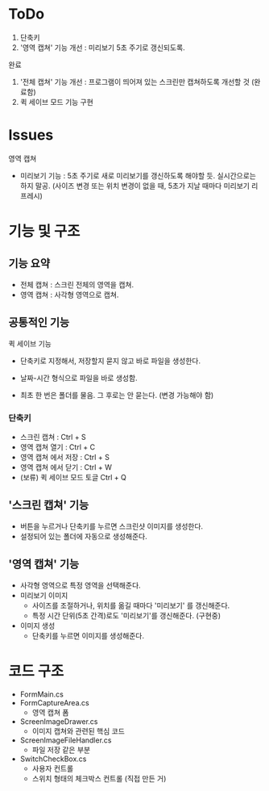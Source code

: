 # ToDo
1. 단축키 
2. '영역 캡쳐' 기능 개선 : 미리보기 5초 주기로 갱신되도록.



완료

1. '전체 캡쳐' 기능 개선 : 프로그램이 띄어져 있는 스크린만 캡쳐하도록 개선할 것 (완료함)
2. 퀵 세이브 모드 기능 구현





# Issues
영역 캡쳐

* 미리보기 기능 : 5초 주기로 새로 미리보기를 갱신하도록 해야할 듯. 실시간으로는 하지 말공. (사이즈 변경 또는 위치 변경이 없을 때, 5초가 지날 때마다 미리보기 리프레시)





# 기능 및 구조

## 기능 요약
* 전체 캡쳐 : 스크린 전체의 영역을 캡쳐. 
* 영역 캡쳐 : 사각형 영역으로 캡쳐.



## 공통적인 기능

퀵 세이브 기능
* 단축키로 지정해서, 저장할지 묻지 않고 바로 파일을 생성한다. 

* 날짜-시간 형식으로 파일을 바로 생성함. 

* 최초 한 번은 폴더를 물음. 그 후로는 안 묻는다. (변경 가능해야 함)

  


### 단축키 
* 스크린 캡쳐 : Ctrl + S
* 영역 캡쳐 열기 : Ctrl + C
* 영역 캡쳐 에서 저장 : Ctrl + S
* 영역 캡쳐 에서 닫기 : Ctrl + W
* (보류) 퀵 세이브 모드 토글 Ctrl + Q



## '스크린 캡쳐' 기능 

* 버튼을 누르거나 단축키를 누르면 스크린샷 이미지를 생성한다.
* 설정되어 있는 폴더에 자동으로 생성해준다.



## '영역 캡쳐' 기능

* 사각형 영역으로 특정 영역을 선택해준다.
* 미리보기 이미지
    * 사이즈를 조절하거나, 위치를 옮길 때마다 '미리보기' 를 갱신해준다.
    * 특정 시간 단위(5초 간격)로도 '미리보기'를 갱신해준다. (구현중)
* 이미지 생성
    * 단축키를 누르면 이미지를 생성해준다.





# 코드 구조

* FormMain.cs
* FormCaptureArea.cs 
  * 영역 캡쳐 폼
* ScreenImageDrawer.cs
  * 이미지 캡쳐와 관련된 핵심 코드
* ScreenImageFileHandler.cs
  * 파일 저장 같은 부분
* SwitchCheckBox.cs
  * 사용자 컨트롤
  * 스위치 형태의 체크박스 컨트롤 (직접 만든 거)
















